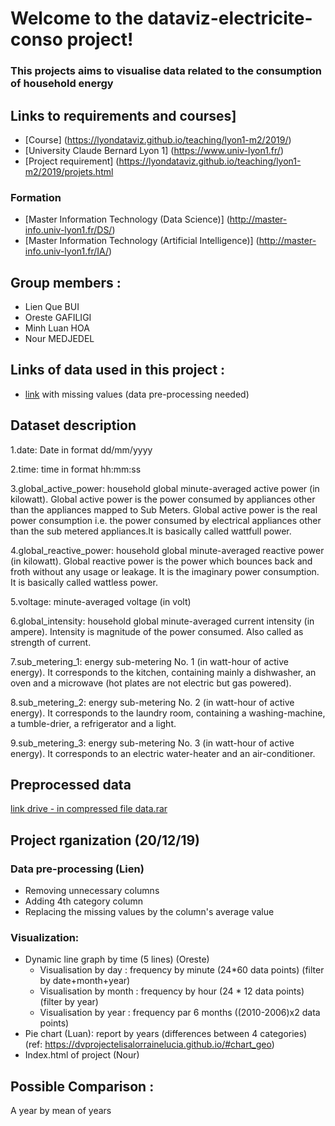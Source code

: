# Welcome to the dataviz-electricite-conso project!

### This projects aims to visualise data related to the consumption of household energy 

## Links to requirements and courses]
- [Course] (https://lyondataviz.github.io/teaching/lyon1-m2/2019/)
- [University Claude Bernard Lyon 1] (https://www.univ-lyon1.fr/)
- [Project requirement] (https://lyondataviz.github.io/teaching/lyon1-m2/2019/projets.html
### Formation
- [Master Information Technology (Data Science)] (http://master-info.univ-lyon1.fr/DS/)
- [Master Information Technology (Artificial Intelligence)] (http://master-info.univ-lyon1.fr/IA/)

## Group members : 
- Lien Que BUI
- Oreste GAFILIGI
- Minh Luan HOA
- Nour MEDJEDEL

## Links of data used in this project : 
- [link](https://archive.ics.uci.edu/ml/datasets/individual+household+electric+power+consumption) with missing values (data pre-processing needed)

## Dataset description
1.date: Date in format dd/mm/yyyy

2.time: time in format hh:mm:ss

3.global_active_power: household global minute-averaged active power (in kilowatt). Global active power is the power consumed by appliances other than the appliances mapped to Sub Meters. Global active power is the real power consumption i.e. the power consumed by electrical appliances other than the sub metered appliances.It is basically called wattfull power.

4.global_reactive_power: household global minute-averaged reactive power (in kilowatt). Global reactive power is the power which bounces back and froth without any usage or leakage. It is the imaginary power consumption. It is basically called wattless power.

5.voltage: minute-averaged voltage (in volt)

6.global_intensity: household global minute-averaged current intensity (in ampere). Intensity is magnitude of the power consumed. Also called as strength of current.

7.sub_metering_1: energy sub-metering No. 1 (in watt-hour of active energy). It corresponds to the kitchen, containing mainly a dishwasher, an oven and a microwave (hot plates are not electric but gas powered).

8.sub_metering_2: energy sub-metering No. 2 (in watt-hour of active energy). It corresponds to the laundry room, containing a washing-machine, a tumble-drier, a refrigerator and a light.

9.sub_metering_3: energy sub-metering No. 3 (in watt-hour of active energy). It corresponds to an electric water-heater and an air-conditioner.

## Preprocessed data
[link drive - in compressed file data.rar](https://drive.google.com/drive/folders/1DabjyJMGjsyqjZDjEPxz8-r9sdVCDExh)

## Project rganization (20/12/19)

### Data pre-processing (Lien) 
- Removing unnecessary columns
- Adding 4th category column
- Replacing the missing values by the column's average value

### Visualization:  
- Dynamic line graph by time (5 lines) (Oreste)
  + Visualisation by day : frequency by minute (24*60 data points)  (filter by date+month+year)
  + Visualisation by month  : frequency by hour (24 * 12 data points) (filter by year)  
  + Visualisation by year : frequency par 6 months ((2010-2006)x2 data points) 
- Pie chart (Luan): report by years (differences between 4 categories) (ref: https://dvprojectelisalorrainelucia.github.io/#chart_geo)  
- Index.html of project (Nour)

## Possible Comparison :  
A year by mean of years
